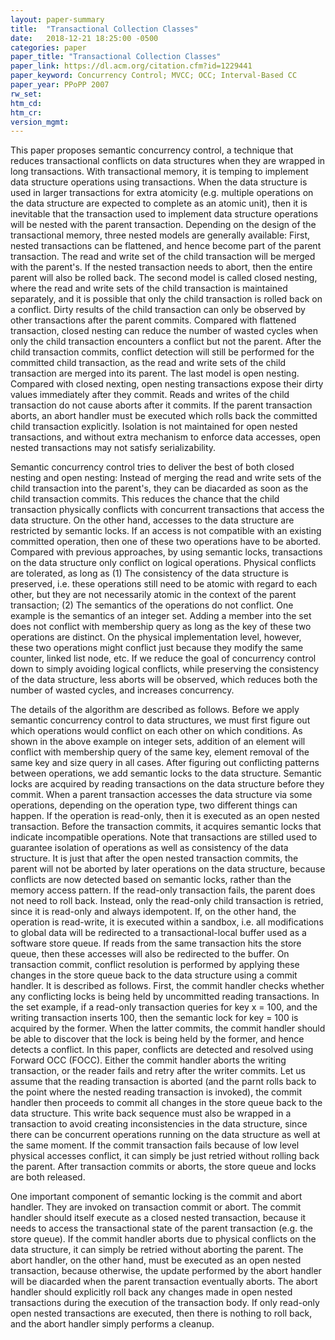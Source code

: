 ```yaml
---
layout: paper-summary
title:  "Transactional Collection Classes"
date:   2018-12-21 18:25:00 -0500
categories: paper
paper_title: "Transactional Collection Classes"
paper_link: https://dl.acm.org/citation.cfm?id=1229441
paper_keyword: Concurrency Control; MVCC; OCC; Interval-Based CC
paper_year: PPoPP 2007
rw_set: 
htm_cd: 
htm_cr: 
version_mgmt: 
---
```


This paper proposes semantic concurrency control, a technique that reduces transactional conflicts on data structures when
they are wrapped in long transactions. With transactional memory, it is temping to implement data structure operations using 
transactions. When the data structure is used in larger transactions for extra atomicity (e.g. multiple operations on the 
data structure are expected to complete as an atomic unit), then it is inevitable that the transaction used to implement 
data structure operations will be nested with the parent transaction. Depending on the design of the transactional memory, three
nested models are generally available: First, nested transactions can be flattened, and hence become part of the parent 
transaction. The read and write set of the child transaction will be merged with the parent's. If the nested transaction 
needs to abort, then the entire parent will also be rolled back. The second model is called closed nesting, where the 
read and write sets of the child transaction is maintained separately, and it is possible that only the child transaction
is rolled back on a conflict. Dirty results of the child transaction can only be observed by other transactions after the 
parent commits. Compared with flattened transaction, closed nesting can reduce the number of wasted cycles
when only the child transaction encounters a conflict but not the parent. After the child transaction commits, conflict 
detection will still be performed for the committed child transaction, as the read and write sets of the child transaction
are merged into its parent. The last model is open nesting. Compared with closed nexting, open nesting transactions
expose their dirty values immediately after they commit. Reads and writes of the child transaction do not cause aborts
after it commits. If the parent transaction aborts, an abort handler must be executed which rolls back the committed
child transaction explicitly. Isolation is not maintained for open nested transactions, and without extra mechanism to 
enforce data accesses, open nested transactions may not satisfy serializability.

Semantic concurrency control tries to deliver the best of both closed nesting and open nesting: Instead of merging the 
read and write sets of the child transaction into the parent's, they can be diacarded as soon as the child 
transaction commits. This reduces the chance that the child transaction physically conflicts with concurrent transactions 
that access the data structure. On the other hand, accesses to the data structure are restricted by semantic locks. 
If an access is not compatible with an existing committed operation, then one of these two operations have to be aborted.
Compared with previous approaches, by using semantic locks, transactions on the data structure only conflict on 
logical operations. Physical conflicts are tolerated, as long as (1) The consistency of the data structure is preserved,
i.e. these operations still need to be atomic with regard to each other, but they are not necessarily atomic in the 
context of the parent transaction; (2) The semantics of the operations do not conflict. One example is the semantics of 
an integer set. Adding a member into the set does not conflict with membership query as long as the key of these two
operations are distinct. On the physical implementation level, however, these two operations might conflict just
because they modify the same counter, linked list node, etc. If we reduce the goal of concurrency control down to simply 
avoiding logical conflicts, while preserving the consistency of the data structure, less aborts will be observed, which
reduces both the number of wasted cycles, and increases concurrency.

The details of the algorithm are described as follows. Before we apply semantic concurrency control to data structures, we 
must first figure out which operations would conflict on each other on which conditions. As shown in the above example
on integer sets, addition of an element will conflict with membership query of the same key, element removal of the same key 
and size query in all cases. After figuring out conflicting patterns between operations, we add semantic locks to
the data structure. Semantic locks are acquired by reading transactions on the data structure before they commit.
When a parent transaction accesses the data structure via some operations, depending on the operation type, two different 
things can happen. If the operation is read-only, then it is executed as an open nested transaction. Before the transaction
commits, it acquires semantic locks that indicate incompatible operations. Note that transactions are stilled used 
to guarantee isolation of operations as well as consistency of the data structure. It is just that after the open nested
transaction commits, the parent will not be aborted by later operations on the data structure, because conflicts are 
now detected based on semantic locks, rather than the memory access pattern. If the read-only transaction fails, the parent
does not need to roll back. Instead, only the read-only child transaction is retried, since it is read-only and always 
idempotent. If, on the other hand, the operation is read-write, it is executed within a sandbox, i.e. all modifications 
to global data will be redirected to a transactional-local buffer used as a software store queue. If reads from the 
same transaction hits the store queue, then these accesses will also be redirected to the buffer. On transaction commit,
conflict resolution is performed by applying these changes in the store queue back to the data structure using a 
commit handler. It is described as follows. First, the commit handler checks whether any conflicting locks is being held
by uncommitted reading transactions. In the set example, if a read-only transaction queries for key x = 100, and the writing
transaction inserts 100, then the semantic lock for key = 100 is acquired by the former. When the latter commits,
the commit handler should be able to discover that the lock is being held by the former, and hence detects a conflict.
In this paper, conflicts are detected and resolved using Forward OCC (FOCC). Either the commit handler aborts the 
writing transaction, or the reader fails and retry after the writer commits. Let us assume that the reading transaction
is aborted (and the parnt rolls back to the point where the nested reading transaction is invoked), the commit handler
then proceeds to commit all changes in the store queue back to the data structure. This write back sequence must also be 
wrapped in a transaction to avoid creating inconsistencies in the data structure, since there can be concurrent 
operations running on the data structure as well at the same moment. If the commit transaction fails because of 
low level physical accesses conflict, it can simply be just retried without rolling back the parent. After transaction commits
or aborts, the store queue and locks are both released.

One important component of semantic locking is the commit and abort handler. They are invoked on transaction commit or abort.
The commit handler should itself execute as a closed nested transaction, because it needs to access the transactional state
of the parent transaction (e.g. the store queue). If the commit handler aborts due to physical conflicts on the data structure,
it can simply be retried without aborting the parent. The abort handler, on the other hand, must be executed as an open nested
transaction, because otherwise, the update performed by the abort handler will be diacarded when the parent transaction eventually 
aborts. The abort handler should explicitly roll back any changes made in open nested transactions during the execution of the 
transaction body. If only read-only open nested transactions are executed, then there is nothing to roll back, and the abort
handler simply performs a cleanup.